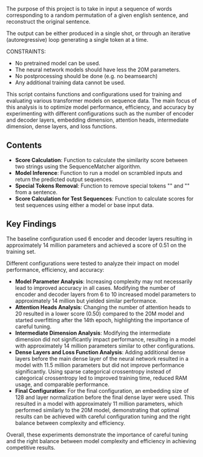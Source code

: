 The purpose of this project is to take in input a sequence of words corresponding to a random permutation of a given english sentence, and reconstruct the original sentence.

The output can be either produced in a single shot, or through an iterative (autoregressive) loop generating a single token at a time.


CONSTRAINTS:
* No pretrained model can be used.
* The neural network models should have less the 20M parameters.
* No postprocessing should be done (e.g. no beamsearch)
* Any additional training data cannot be used.

This script contains functions and configurations used for training and evaluating various transformer models on sequence data. The main focus of this analysis is to optimize model performance, efficiency, and accuracy by experimenting with different configurations such as the number of encoder and decoder layers, embedding dimension, attention heads, intermediate dimension, dense layers, and loss functions.

## Contents

- **Score Calculation**: Function to calculate the similarity score between two strings using the SequenceMatcher algorithm.
- **Model Inference**: Function to run a model on scrambled inputs and return the predicted output sequences.
- **Special Tokens Removal**: Function to remove special tokens "<start>" and "<end>" from a sentence.
- **Score Calculation for Test Sequences**: Function to calculate scores for test sequences using either a model or base input data.

## Key Findings

The baseline configuration used 6 encoder and decoder layers resulting in approximately 14 million parameters and achieved a score of 0.51 on the training set.

Different configurations were tested to analyze their impact on model performance, efficiency, and accuracy:

- **Model Parameter Analysis**: Increasing complexity may not necessarily lead to improved accuracy in all cases. Modifying the number of encoder and decoder layers from 6 to 10 increased model parameters to approximately 14 million but yielded similar performance.
- **Attention Heads Analysis**: Changing the number of attention heads to 20 resulted in a lower score (0.50) compared to the 20M model and started overfitting after the 14th epoch, highlighting the importance of careful tuning.
- **Intermediate Dimension Analysis**: Modifying the intermediate dimension did not significantly impact performance, resulting in a model with approximately 14 million parameters similar to other configurations.
- **Dense Layers and Loss Function Analysis**: Adding additional dense layers before the main dense layer of the neural network resulted in a model with 11.5 million parameters but did not improve performance significantly. Using sparse categorical crossentropy instead of categorical crossentropy led to improved training time, reduced RAM usage, and comparable performance.
- **Final Configuration**: For the final configuration, an embedding size of 128 and layer normalization before the final dense layer were used. This resulted in a model with approximately 11 million parameters, which performed similarly to the 20M model, demonstrating that optimal results can be achieved with careful configuration tuning and the right balance between complexity and efficiency.

Overall, these experiments demonstrate the importance of careful tuning and the right balance between model complexity and efficiency in achieving competitive results.
